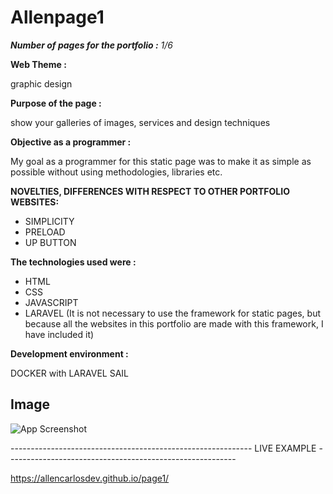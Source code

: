 
# Allenpage1

_**Number of pages for the portfolio :** 1/6_

**Web Theme :**

graphic design

**Purpose of the page :**

show your galleries of images, services and design techniques

**Objective as a programmer :**

My goal as a programmer for this static page was to make it as
simple as possible without using methodologies, libraries etc.

**NOVELTIES, DIFFERENCES WITH RESPECT TO OTHER PORTFOLIO WEBSITES:**

- SIMPLICITY
- PRELOAD
- UP BUTTON


**The technologies used were :**

- HTML
- CSS
- JAVASCRIPT
- LARAVEL  (It is not necessary to use the framework for static pages, but because all the websites in this portfolio are made with this framework, I have included it)


**Development environment :**

DOCKER with LARAVEL SAIL

## Image

![App Screenshot](https://github.com/CarlosAllen93/Allenpage1/blob/main/public/img/Presentation-Allenpage1.jpg)

------------------------------------------------------------ LIVE EXAMPLE ---------------------------------------------------------

https://allencarlosdev.github.io/page1/
